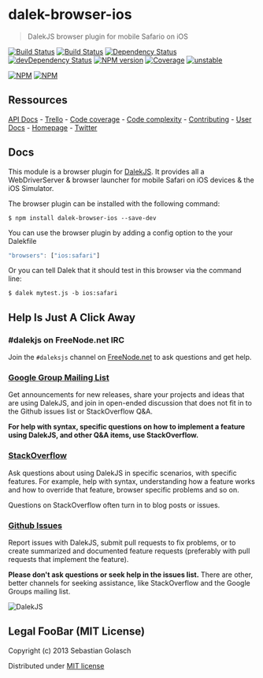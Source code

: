 dalek-browser-ios
=====================

> DalekJS browser plugin for mobile Safario on iOS

[![Build Status](https://travis-ci.org/dalekjs/dalek-browser-ios.png)](https://travis-ci.org/dalekjs/dalek-browser-ios)
[![Build Status](https://drone.io/github.com/dalekjs/dalek-browser-ios/status.png)](https://drone.io/github.com/dalekjs/dalek-browser-ios/latest)
[![Dependency Status](https://david-dm.org/dalekjs/dalek-browser-ios.png)](https://david-dm.org/dalekjs/dalek-browser-ios)
[![devDependency Status](https://david-dm.org/dalekjs/dalek-browser-ios/dev-status.png)](https://david-dm.org/dalekjs/dalek-browser-ios#info=devDependencies)
[![NPM version](https://badge.fury.io/js/dalek-browser-ios.png)](http://badge.fury.io/js/dalek-browser-ios)
[![Coverage](http://dalekjs.com/package/dalek-browser-ios/master/coverage/coverage.png)](http://dalekjs.com/package/dalek-browser-ios/master/coverage/index.html)
[![unstable](https://rawgithub.com/hughsk/stability-badges/master/dist/unstable.svg)](http://github.com/hughsk/stability-badges)

[![NPM](https://nodei.co/npm/dalek-browser-ios.png)](https://nodei.co/npm/dalek-browser-ios/)
[![NPM](https://nodei.co/npm-dl/dalek-browser-ios.png)](https://nodei.co/npm/dalek-browser-ios/)

## Ressources

[API Docs](http://dalekjs.com/package/dalek-browser-ios/master/api/index.html) -
[Trello](https://trello.com/b/xhw6Jv7A/dalek-browser-ios) -
[Code coverage](http://dalekjs.com/package/dalek-browser-ios/master/coverage/index.html) -
[Code complexity](http://dalekjs.com/package/dalek-browser-ios/master/complexity/index.html) -
[Contributing](https://github.com/dalekjs/dalek-browser-ios/blob/master/CONTRIBUTING.md) -
[User Docs](http://dalekjs.com/docs/chrome.html) -
[Homepage](http://dalekjs.com) -
[Twitter](http://twitter.com/dalekjs)

## Docs

This module is a browser plugin for [DalekJS](//github.com/dalekjs/dalek).
It provides all a WebDriverServer & browser launcher for mobile Safari on iOS devices & the iOS Simulator.

The browser plugin can be installed with the following command:

```
$ npm install dalek-browser-ios --save-dev
```

You can use the browser plugin by adding a config option to the your Dalekfile

```js
"browsers": ["ios:safari"]
```

Or you can tell Dalek that it should test in this browser via the command line:

```
$ dalek mytest.js -b ios:safari
```

## Help Is Just A Click Away

### #dalekjs on FreeNode.net IRC

Join the `#daleksjs` channel on [FreeNode.net](http://freenode.net) to ask questions and get help.

### [Google Group Mailing List](https://groups.google.com/forum/#!forum/dalekjs)

Get announcements for new releases, share your projects and ideas that are
using DalekJS, and join in open-ended discussion that does not fit in
to the Github issues list or StackOverflow Q&A.

**For help with syntax, specific questions on how to implement a feature
using DalekJS, and other Q&A items, use StackOverflow.**

### [StackOverflow](http://stackoverflow.com/questions/tagged/dalekjs)

Ask questions about using DalekJS in specific scenarios, with
specific features. For example, help with syntax, understanding how a feature works and
how to override that feature, browser specific problems and so on.

Questions on StackOverflow often turn in to blog posts or issues.

### [Github Issues](//github.com/dalekjs/dalek-browser-ios/issues)

Report issues with DalekJS, submit pull requests to fix problems, or to
create summarized and documented feature requests (preferably with pull
requests that implement the feature).

**Please don't ask questions or seek help in the issues list.** There are
other, better channels for seeking assistance, like StackOverflow and the
Google Groups mailing list.

![DalekJS](https://raw.github.com/dalekjs/dalekjs.com/master/img/logo.jpg)

## Legal FooBar (MIT License)

Copyright (c) 2013 Sebastian Golasch

Distributed under [MIT license](https://github.com/dalekjs/dalek-browser-ios/blob/master/LICENSE-MIT)

